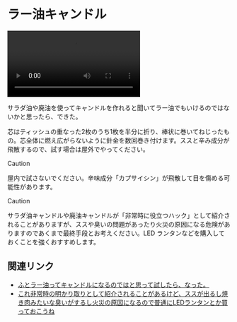 # ラー油キャンドル

![](https://www.shapoco.net/media/2021/20210819-ra-yu-candle.mp4)

サラダ油や廃油を使ってキャンドルを作れると聞いてラー油でもいけるのではないかと思ったら、できた。

芯はティッシュの重なった2枚のうち1枚を半分に折り、棒状に巻いてねじったもの。芯全体に燃え広がらないように針金を数回巻き付けます。ススと辛み成分が飛散するので、試す場合は屋外でやってください。

> [!CAUTION]
> 屋内で試さないでください。辛味成分「カプサイシン」が飛散して目を傷める可能性があります。

> [!CAUTION]
> サラダ油キャンドルや廃油キャンドルが「非常時に役立つハック」として紹介されることがありますが、ススや臭いの問題があったり火災の原因になる危険がありますのであくまで最終手段とお考えください。LED ランタンなどを購入しておくことを強くおすすめします。

## 関連リンク

- [ふとラー油ってキャンドルになるのではと思って試したら、なった。](https://x.com/shapoco/status/1428367992031612935)
- [これ非常時の明かり取りとして紹介されることがあるけど、ススが出るし焼き肉みたいな臭いがするし火災の原因になるので普通にLEDランタンとか買っておこうね](https://x.com/shapoco/status/1424005735881449478)
